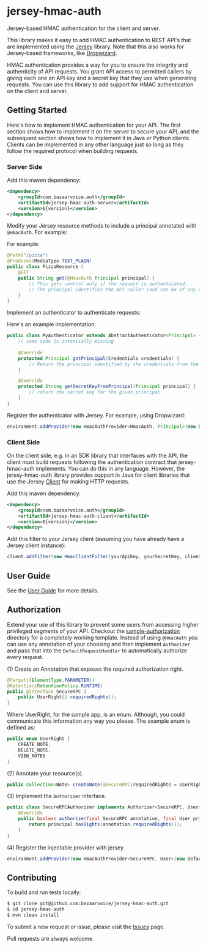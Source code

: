 # jersey-hmac-auth

Jersey-based HMAC authentication for the client and server.

This library makes it easy to add HMAC authentication to REST API's that are implemented using the 
[Jersey](https://jersey.java.net) library. Note that this also works for Jersey-based frameworks, like
[Dropwizard](http://dropwizard.io/). 

HMAC authentication provides a way for you to ensure the integrity and authenticity of API requests. You grant 
API access to permitted callers by giving each one an API key and a secret key that they use when generating requests.
You can use this library to add support for HMAC authentication on the client and server.

## Getting Started

Here's how to implement HMAC authentication for your API. The first section shows how to implement it on the
server to secure your API, and the subsequent section shows how to implement it in Java or Python clients. Clients
can be implemented in any other language just so long as they follow the required protocol when building requests.


### Server Side

Add this maven dependency:

```xml
<dependency>
    <groupId>com.bazaarvoice.auth</groupId>
    <artifactId>jersey-hmac-auth-server</artifactId>
    <version>${version}</version>
</dependency>
```

Modify your Jersey resource methods to include a principal annotated with `@HmacAuth`. For example:

For example:

```java
@Path("/pizza")
@Produces(MediaType.TEXT_PLAIN)
public class PizzaResource {
    @GET
    public String get(@HmacAuth Principal principal) {
        // This gets control only if the request is authenticated. 
        // The principal identifies the API caller (and can be of any type you want).
    }
}
```

Implement an authenticator to authenticate requests: 

Here's an example implementation:

```java
public class MyAuthenticator extends AbstractAuthenticator<Principal> {
    // some code is intentially missing 
    
    @Override
    protected Principal getPrincipal(Credentials credentials) {
        // Return the principal identified by the credentials from the API request
    } 

    @Override
    protected String getSecretKeyFromPrincipal(Principal principal) {
        // return the secret key for the given principal
    }
}
```

Register the authenticator with Jersey. For example, using Dropwizard:

```java
environment.addProvider(new HmacAuthProvider<HmacAuth, Principal>(new DefaultRequestHandler(new MyAuthenticator())) {});
```

### Client Side

On the client side, e.g. in an SDK library that interfaces with the API, the client must build requests following the
authentication contract that jersey-hmac-auth implements. You can do this in any language. However, the jersey-hmac-auth
library provides support in Java for client libraries that use the Jersey 
[Client](https://jersey.java.net/nonav/apidocs/1.17/jersey/com/sun/jersey/api/client/Client.html) for making HTTP requests.

Add this maven dependency:

```xml
<dependency>
    <groupId>com.bazaarvoice.auth</groupId>
    <artifactId>jersey-hmac-auth-client</artifactId>
    <version>${version}</version>
</dependency>
``` 

Add this filter to your Jersey client (assuming you have already have a Jersey client instance):

```java
client.addFilter(new HmacClientFilter(yourApiKey, yourSecretKey, client.getMessageBodyWorkers()));
```


## User Guide

See the [User Guide](https://github.com/bazaarvoice/jersey-hmac-auth/wiki) for more details.


## Authorization

Extend your use of this library to prevent some users from accessing higher privileged segments of your API. Checkout
the [sample-authorization](sample-authorization) directory for a completely working template. Instead of using `@HmacAuth`
you can use any annotation of your choosing and then implement `Authorizer` and pass that into the `DefaultRequestHandler`
to automatically authorize every request.

(1) Create an Annotation that exposes the required authorization right.

```java
@Target({ElementType.PARAMETER})
@Retention(RetentionPolicy.RUNTIME)
public @interface SecureRPC {
    public UserRight[] requiredRights();
}
```

Where UserRight, for the sample app, is an enum. Although, you could communicate this information any way you please. The example enum is defined as:
```java
public enum UserRight {
    CREATE_NOTE,
    DELETE_NOTE,
    VIEW_NOTES
}
```

(2) Annotate your resource(s).

```java
public Collection<Note> createNote(@SecureRPC(requiredRights = UserRight.CREATE_NOTE) User user, ...
```

(3) Implement the `Authorizer` interface.

```java
public class SecureRPCAuthorizer implements Authorizer<SecureRPC, User> {
    @Override
    public boolean authorize(final SecureRPC annotation, final User principal) {
        return principal.hasRights(annotation.requiredRights());
    }
}
```

(4) Register the injectable provider with jersey.

```java
environment.addProvider(new HmacAuthProvider<SecureRPC, User>(new DefaultRequestHandler<>(new SimpleAuthenticator(), new SecureRPCAuthorizer())) {});
```

## Contributing

To build and run tests locally:

```sh
$ git clone git@github.com:bazaarvoice/jersey-hmac-auth.git
$ cd jersey-hmac-auth
$ mvn clean install
```

To submit a new request or issue, please visit the [Issues](https://github.com/bazaarvoice/jersey-hmac-auth/issues) page.

Pull requests are always welcome.
